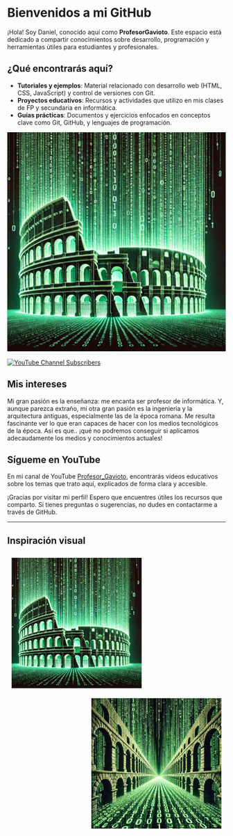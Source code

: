 # Bienvenidos a mi GitHub

¡Hola! Soy Daniel, conocido aquí como **ProfesorGavioto**. Este espacio está dedicado a compartir conocimientos sobre desarrollo, programación y herramientas útiles para estudiantes y profesionales.

## ¿Qué encontrarás aquí?

- **Tutoriales y ejemplos**: Material relacionado con desarrollo web (HTML, CSS, JavaScript) y control de versiones con Git.
- **Proyectos educativos**: Recursos y actividades que utilizo en mis clases de FP y secundaria en informática.
- **Guías prácticas**: Documentos y ejercicios enfocados en conceptos clave como Git, GitHub, y lenguajes de programación.

![Afoto](Coliseo01.webp)


[![YouTube Channel Subscribers](https://img.shields.io/youtube/channel/subscribers/UCc3lDTRa4w5yZbNxbLykCpA?style=social)](https://www.youtube.com/@Profesor_Gavioto?sub_confirmation=1)



## Mis intereses

Mi gran pasión es la enseñanza: me encanta ser profesor de informática. Y, aunque parezca extraño, mi otra gran pasión es la ingeniería y la arquitectura antiguas, especialmente las de la época romana. Me resulta fascinante ver lo que eran capaces de hacer con los medios tecnológicos de la época. Así es que.. ¡qué no podremos conseguir si aplicamos adecaudamente los medios y conocimientos actuales!

## Sígueme en YouTube

En mi canal de YouTube [Profesor_Gavioto](https://www.youtube.com/@Profesor_Gavioto), encontrarás vídeos educativos sobre los temas que trato aquí, explicados de forma clara y accesible.

¡Gracias por visitar mi perfil! Espero que encuentres útiles los recursos que comparto. Si tienes preguntas o sugerencias, no dudes en contactarme a través de GitHub.

---

## Inspiración visual

<div style="float: left; margin: 10px;"><img src="Coliseo01.webp" alt="Coliseo estilo Matrix 1" width="300px"></div> <div style="float: right; margin: 10px;"><img src="Coliseo02.webp" alt="Coliseo estilo Matrix 2" width="300px"></div>
